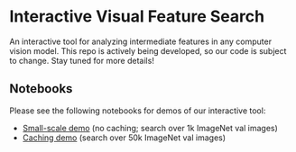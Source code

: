 # Interactive Visual Feature Search

An interactive tool for analyzing intermediate features in any computer vision model. 
This repo is actively being developed, so our code is subject to change. Stay tuned for more details!

## Notebooks
Please see the following notebooks for demos of our interactive tool:
* [Small-scale demo](https://colab.research.google.com/drive/1wG92p-BHrwWBt_03Qw3bO4o0jL9vgyqK?usp=sharing) (no caching; search over 1k ImageNet val images)
* [Caching demo](https://colab.research.google.com/drive/18xIac1wiNaJh_hcqEKRsNUr9EmToAQRT?usp=sharing) (search over 50k ImageNet val images)
